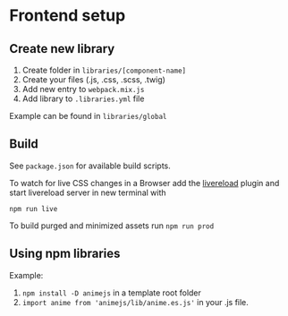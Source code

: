 # Frontend setup

## Create new library

1. Create folder in `libraries/[component-name]`
1. Create your files (.js, .css, .scss, .twig)
1. Add new entry to `webpack.mix.js`
1. Add library to `.libraries.yml` file

Example can be found in `libraries/global`

## Build

See `package.json` for available build scripts.

To watch for live CSS changes in a Browser add the [livereload](https://chrome.google.com/webstore/detail/livereload/jnihajbhpnppcggbcgedagnkighmdlei?hl=en) plugin and start livereload server in new terminal with

`npm run live`

To build purged and minimized assets run
`npm run prod`

## Using npm libraries

Example:

1. `npm install -D animejs` in a template root folder
1. `import anime from 'animejs/lib/anime.es.js'` in your .js file.
